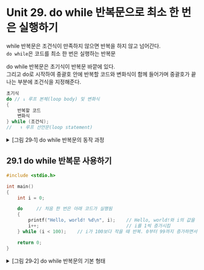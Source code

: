# Unit 29. do while 반복문으로 최소 한 번은 실행하기

while 반복문은 조건식이 만족하지 않으면 반복을 하지 않고 넘어간다. <br>
```do while```은 코드를 최소 한 번은 실행하는 반복문

do while 반복문은 초기식이 반복문 바깥에 있다.<br>
그리고 do로 시작하여 중괄호 안에 반복할 코드와 변화식이 함께 들어가며 중괄호가 끝나는 부분에 조건식을 지정해준다.
```c
초기식
do // ↓ 루프 본체(loop body) 및 변화식
{
    반복할 코드
    변화식
} while (조건식);
//   ↑ 루프 선언문(loop statement)
```

<details>
<summary>[그림 29‑1] do while 반복문의 동작 과정
</summary>
<div markdown="1">       

😎

do while반복문의 실행 과정
1. 먼저 초기식의 값과는 상관 없이 do { } 부분의 코드와 변화식을 무조건 실행
2. 그다음 조건식을 판별하여 참이면 코드를 계속 반복하고 거짓이면 반복문을 끝낸 뒤 다음 코드를 실행

![](https://dojang.io/pluginfile.php/293/mod_page/content/17/unit29-1.png)

루프 본체 및 변화식 → 조건식으로 순환하는 부분이 루프(loop)이다.

</div>
</details>

## 29.1 do while 반복문 사용하기
```c
#include <stdio.h>

int main()
{
    int i = 0;

    do     // 처음 한 번은 아래 코드가 실행됨
    {
        printf("Hello, world! %d\n", i);    // Hello, world!와 i의 값을 함께 출력
        i++;                                // i를 1씩 증가시킴
    } while (i < 100);    // i가 100보다 작을 때 반복. 0부터 99까지 증가하면서 100번 반복

    return 0;
}
```

<details>
<summary>[그림 29‑2] do while 반복문의 기본 형태
</summary>
<div markdown="1">       

😎

![](https://dojang.io/pluginfile.php/294/mod_page/content/22/unit29-2.png)


</div>
</details>